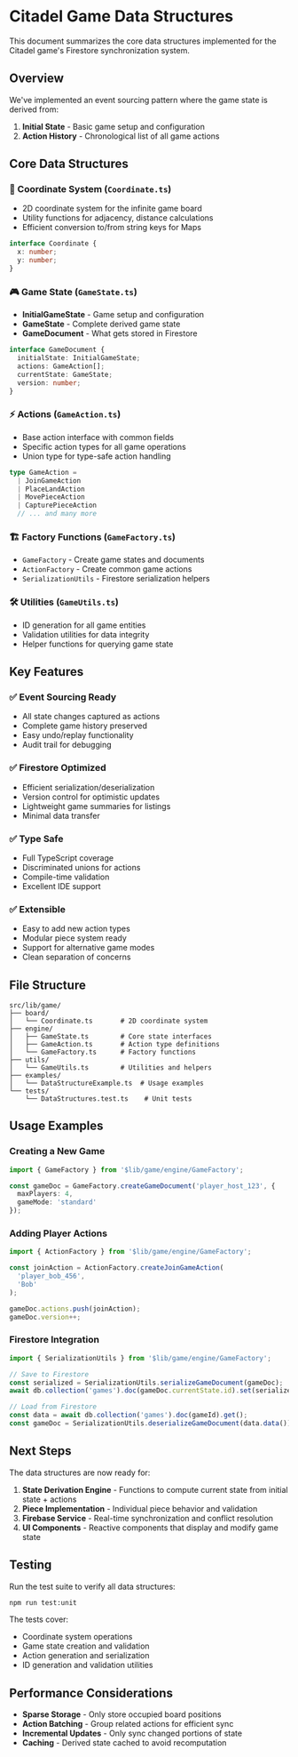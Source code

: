 # Citadel Game Data Structures

This document summarizes the core data structures implemented for the Citadel game's Firestore synchronization system.

## Overview

We've implemented an event sourcing pattern where the game state is derived from:
1. **Initial State** - Basic game setup and configuration
2. **Action History** - Chronological list of all game actions

## Core Data Structures

### 📍 Coordinate System (`Coordinate.ts`)
- 2D coordinate system for the infinite game board
- Utility functions for adjacency, distance calculations
- Efficient conversion to/from string keys for Maps

```typescript
interface Coordinate {
  x: number;
  y: number;
}
```

### 🎮 Game State (`GameState.ts`)
- **InitialGameState** - Game setup and configuration
- **GameState** - Complete derived game state
- **GameDocument** - What gets stored in Firestore

```typescript
interface GameDocument {
  initialState: InitialGameState;
  actions: GameAction[];
  currentState: GameState;
  version: number;
}
```

### ⚡ Actions (`GameAction.ts`)
- Base action interface with common fields
- Specific action types for all game operations
- Union type for type-safe action handling

```typescript
type GameAction = 
  | JoinGameAction
  | PlaceLandAction
  | MovePieceAction
  | CapturePieceAction
  // ... and many more
```

### 🏗️ Factory Functions (`GameFactory.ts`)
- `GameFactory` - Create game states and documents
- `ActionFactory` - Create common game actions
- `SerializationUtils` - Firestore serialization helpers

### 🛠️ Utilities (`GameUtils.ts`)
- ID generation for all game entities
- Validation utilities for data integrity
- Helper functions for querying game state

## Key Features

### ✅ Event Sourcing Ready
- All state changes captured as actions
- Complete game history preserved
- Easy undo/replay functionality
- Audit trail for debugging

### ✅ Firestore Optimized
- Efficient serialization/deserialization
- Version control for optimistic updates
- Lightweight game summaries for listings
- Minimal data transfer

### ✅ Type Safe
- Full TypeScript coverage
- Discriminated unions for actions
- Compile-time validation
- Excellent IDE support

### ✅ Extensible
- Easy to add new action types
- Modular piece system ready
- Support for alternative game modes
- Clean separation of concerns

## File Structure

```
src/lib/game/
├── board/
│   └── Coordinate.ts       # 2D coordinate system
├── engine/
│   ├── GameState.ts        # Core state interfaces
│   ├── GameAction.ts       # Action type definitions
│   └── GameFactory.ts      # Factory functions
├── utils/
│   └── GameUtils.ts        # Utilities and helpers
├── examples/
│   └── DataStructureExample.ts  # Usage examples
└── tests/
    └── DataStructures.test.ts    # Unit tests
```

## Usage Examples

### Creating a New Game
```typescript
import { GameFactory } from '$lib/game/engine/GameFactory';

const gameDoc = GameFactory.createGameDocument('player_host_123', {
  maxPlayers: 4,
  gameMode: 'standard'
});
```

### Adding Player Actions
```typescript
import { ActionFactory } from '$lib/game/engine/GameFactory';

const joinAction = ActionFactory.createJoinGameAction(
  'player_bob_456',
  'Bob'
);

gameDoc.actions.push(joinAction);
gameDoc.version++;
```

### Firestore Integration
```typescript
import { SerializationUtils } from '$lib/game/engine/GameFactory';

// Save to Firestore
const serialized = SerializationUtils.serializeGameDocument(gameDoc);
await db.collection('games').doc(gameDoc.currentState.id).set(serialized);

// Load from Firestore
const data = await db.collection('games').doc(gameId).get();
const gameDoc = SerializationUtils.deserializeGameDocument(data.data());
```

## Next Steps

The data structures are now ready for:

1. **State Derivation Engine** - Functions to compute current state from initial state + actions
2. **Piece Implementation** - Individual piece behavior and validation
3. **Firebase Service** - Real-time synchronization and conflict resolution
4. **UI Components** - Reactive components that display and modify game state

## Testing

Run the test suite to verify all data structures:

```bash
npm run test:unit
```

The tests cover:
- Coordinate system operations
- Game state creation and validation
- Action generation and serialization
- ID generation and validation utilities

## Performance Considerations

- **Sparse Storage** - Only store occupied board positions
- **Action Batching** - Group related actions for efficient sync
- **Incremental Updates** - Only sync changed portions of state
- **Caching** - Derived state cached to avoid recomputation
